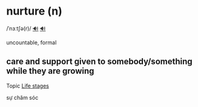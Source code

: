 # nurture (n)

/ˈnɜːtʃə(r)/ [🔊](https://www.oxfordlearnersdictionaries.com/media/english/uk_pron/n/nur/nurtu/nurture__gb_1.mp3) [🔊](https://www.oxfordlearnersdictionaries.com/media/english/us_pron/n/nur/nurtu/nurture__us_1.mp3)

uncountable, formal

## care and support given to somebody/something while they are growing

Topic [Life stages](../topics/life-stages.md#life-stages)

sự chăm sóc